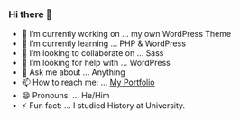 ### Hi there 👋


- 🔭 I’m currently working on ... my own WordPress Theme
- 🌱 I’m currently learning ... PHP & WordPress
- 👯 I’m looking to collaborate on ... Sass
- 🤔 I’m looking for help with ... WordPress
- 💬 Ask me about ... Anything
- 📫 How to reach me: ... [My Portfolio](https://www.toma.dev)
- 😄 Pronouns: ... He/Him
- ⚡ Fun fact: ... I studied History at University. 
